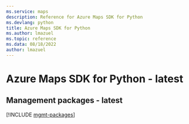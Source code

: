 ```yaml
---
ms.service: maps
description: Reference for Azure Maps SDK for Python
ms.devlang: python
title: Azure Maps SDK for Python
ms.author: lmazuel
ms.topic: reference
ms.data: 08/18/2022
author: lmazuel
---
```

# Azure Maps SDK for Python - latest

## Management packages - latest
[!INCLUDE [mgmt-packages](maps-mgmt-index.md)]